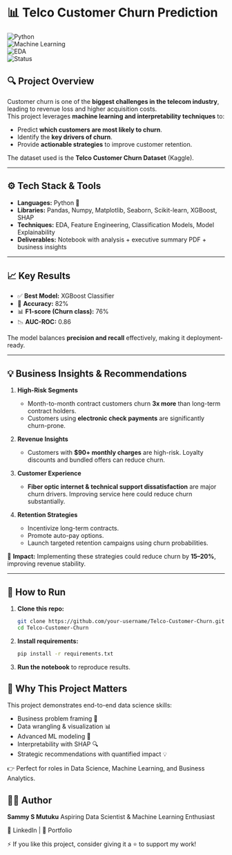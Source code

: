# 📊 Telco Customer Churn Prediction  

![Python](https://img.shields.io/badge/Python-3.9%2B-blue)  
![Machine Learning](https://img.shields.io/badge/Machine%20Learning-Sklearn%2C%20XGBoost-orange)  
![EDA](https://img.shields.io/badge/EDA-Matplotlib%2C%20Seaborn-green)  
![Status](https://img.shields.io/badge/Status-Completed-brightgreen)  

## 🔍 Project Overview  
Customer churn is one of the **biggest challenges in the telecom industry**, leading to revenue loss and higher acquisition costs.  
This project leverages **machine learning and interpretability techniques** to:  
- Predict **which customers are most likely to churn**.  
- Identify the **key drivers of churn**.  
- Provide **actionable strategies** to improve customer retention.  

The dataset used is the **Telco Customer Churn Dataset** (Kaggle).  

---

## ⚙️ Tech Stack & Tools  
- **Languages:** Python 🐍  
- **Libraries:** Pandas, Numpy, Matplotlib, Seaborn, Scikit-learn, XGBoost, SHAP  
- **Techniques:** EDA, Feature Engineering, Classification Models, Model Explainability  
- **Deliverables:** Notebook with analysis + executive summary PDF + business insights  

---

## 📈 Key Results  
- ✅ **Best Model:** XGBoost Classifier  
- 🎯 **Accuracy:** 82%  
- 📊 **F1-score (Churn class):** 76%  
- 📉 **AUC-ROC:** 0.86  

The model balances **precision and recall** effectively, making it deployment-ready.  

---

## 💡 Business Insights & Recommendations  
1. **High-Risk Segments**  
   - Month-to-month contract customers churn **3x more** than long-term contract holders.  
   - Customers using **electronic check payments** are significantly churn-prone.  

2. **Revenue Insights**  
   - Customers with **$90+ monthly charges** are high-risk. Loyalty discounts and bundled offers can reduce churn.  

3. **Customer Experience**  
   - **Fiber optic internet & technical support dissatisfaction** are major churn drivers. Improving service here could reduce churn substantially.  

4. **Retention Strategies**  
   - Incentivize long-term contracts.  
   - Promote auto-pay options.  
   - Launch targeted retention campaigns using churn probabilities.  

📌 **Impact:** Implementing these strategies could reduce churn by **15–20%**, improving revenue stability.  

---


## 🚀 How to Run

1.  **Clone this repo:**
    ```bash
    git clone https://github.com/your-username/Telco-Customer-Churn.git
    cd Telco-Customer-Churn
    ```

2.  **Install requirements:**
    ```bash
    pip install -r requirements.txt
    ```

3.  **Run the notebook** to reproduce results.

## 🎯 Why This Project Matters

This project demonstrates end-to-end data science skills:

*   Business problem framing 📌
*   Data wrangling & visualization 📊
*   Advanced ML modeling 🤖
*   Interpretability with SHAP 🔍
*   Strategic recommendations with quantified impact 💡

👉 Perfect for roles in Data Science, Machine Learning, and Business Analytics.

## 👨‍💻 Author

**Sammy S Mutuku**
Aspiring Data Scientist & Machine Learning Enthusiast

🔗 LinkedIn | 📂 Portfolio

⚡ If you like this project, consider giving it a ⭐ to support my work!
```
